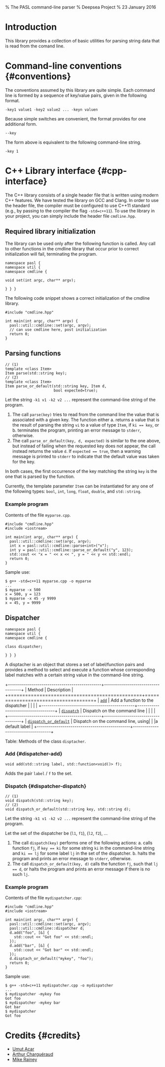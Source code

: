 % The PASL command-line parser
% Deepsea Project
% 23 January 2016

Introduction
============

This library provides a collection of basic utilities for parsing
string data that is read from the comand line.

Command-line conventions {#conventions}
========================

The conventions assumed by this library are quite simple. Each command
line is formed by a sequence of key/value pairs, given in the
following format.

~~~~~~~~~~~~~~~~~~~~~~~~~~~~~~~~~~~~~~~~~~
-key1 value1 -key2 value2 ... -keyn valuen
~~~~~~~~~~~~~~~~~~~~~~~~~~~~~~~~~~~~~~~~~~

Because simple switches are convenient, the format provides for one
additional form.

~~~~~~~~~~~~~~~~~~~~~~~~~~~~~~~~~~~~~~~~~~
--key
~~~~~~~~~~~~~~~~~~~~~~~~~~~~~~~~~~~~~~~~~~

The form above is equivalent to the following command-line string.

~~~~~~~~~~~~~~~~~~~~~~~~~~~~~~~~~~~~~~~~~~
-key 1
~~~~~~~~~~~~~~~~~~~~~~~~~~~~~~~~~~~~~~~~~~

C++ Library interface {#cpp-interface}
=====================

The C++ library consists of a single header file that is written using
modern C++ features. We have tested the library on GCC and Clang. In
order to use the header file, the compiler must be configured to use
C++11 standard (e.g., by passing to the compiler the flag
`-std=c++11`). To use the library in your project, you can simply
include the header file `cmdline.hpp`.

Required library initialization
-------------------------------

The library can be used only after the following function is
called. Any call to other functions in the cmdline library that occur
prior to correct initialization will fail, terminating the program.

~~~~~~~~~~~~~~~~~~~~~~~~~~~~~~~~~~~~~~~~~~ {.cpp}
namespace pasl {
namespace util {
namespace cmdline {

void set(int argc, char** argv);

} } }
~~~~~~~~~~~~~~~~~~~~~~~~~~~~~~~~~~~~~~~~~~

The following code snippet shows a correct initialization of the
cmdline library.

~~~~~~~~~~~~~~~~~~~~~~~~~~~~~~~~~~~~~~~~~~ {.cpp}
#include "cmdline.hpp"

int main(int argc, char** argv) {
  pasl::util::cmdline::set(argc, argv);
  // can use cmdline here, post initialization
  return 0;
}
~~~~~~~~~~~~~~~~~~~~~~~~~~~~~~~~~~~~~~~~~~

Parsing functions
-----------------

~~~~~~~~~~~~~~~~~~~~~~~~~~~~~~~~~~~~~~~~~~ {.cpp}
// (1)
template <class Item>
Item parse(std::string key);
// (2)
template <class Item>
Item parse_or_default(std::string key, Item d,
                      bool expected=true);
~~~~~~~~~~~~~~~~~~~~~~~~~~~~~~~~~~~~~~~~~~

Let the string `-k1 v1 -k2 v2 ...` represent the command-line string
of the program.

1. The call `parse(key)` tries to read from the command line the value
   that is associated with a given key. The function either
     a. returns a value that is the result of parsing the string `vi`
        to a value of type `Item`, if `ki == key`, or
     b. terminates the program, printing an error message to `stderr`,
        otherwise.
2. The call `parse_or_default(key, d, expected)` is similar to the one
   above, but instead of failing when the requested key does not
   appear, the call instead returns the value `d`. If `expected ==
   true`, then a warning message is printed to `stderr` to indicate
   that the default value was taken for the key.

In both cases, the first occurrence of the key matching the string
`key` is the one that is parsed by the function.

Currently, the template parameter `Item` can be instantiated for any
one of the following types: `bool`, `int`, `long`, `float`, `double`,
and `std::string`.

### Example program

Contents of the file `myparse.cpp`.

~~~~~~~~~~~~~~~~~~~~~~~~~~~~~~~~~~~~~~~~~~ {.cpp}
#include "cmdline.hpp"
#include <iostream>

int main(int argc, char** argv) {
  pasl::util::cmdline::set(argc, argv);
  int x = pasl::util::cmdline::parse<int>("x");
  int y = pasl::util::cmdline::parse_or_default("y", 123);
  std::cout << "x = " << x << ", y = " << y << std::endl;
  return 0;
}
~~~~~~~~~~~~~~~~~~~~~~~~~~~~~~~~~~~~~~~~~~

Sample use:

~~~~~~~~~~~~~~~~~~~~~~~~~~~~~~~~~~~~~~~~~~
$ g++ -std=c++11 myparse.cpp -o myparse
...
$ myparse -x 500
x = 500, y = 123
$ myparse -x 45 -y 9999
x = 45, y = 9999
~~~~~~~~~~~~~~~~~~~~~~~~~~~~~~~~~~~~~~~~~~

Dispatcher
----------

~~~~~~~~~~~~~~~~~~~~~~~~~~~~~~~~~~~~~~~~~~ {.cpp}
namespace pasl {
namespace util {
namespace cmdline {

class dispatcher;

} } }
~~~~~~~~~~~~~~~~~~~~~~~~~~~~~~~~~~~~~~~~~~

A disptacher is an object that stores a set of label/function pairs
and provides a method to select and execute a function whose
corresponding label matches with a certain string value in the
command-line string.

+-----------------------------------------------+------------------------------------+
| Method                                        | Description                        |
+===============================================+====================================+
| [`add`](#dispatcher-add)                      | Add a function to the dispatcher   |
|                                               |                                    |
+-----------------------------------------------+------------------------------------+
| [`dispatch`](#dispatcher-dispatch)            | Dispatch on the command line       |
|                                               |                                    |
+-----------------------------------------------+------------------------------------+
| [`dispatch_or_default`](#dispatcher-dispatch) | Dispatch on the command line, using|
|                                               |a default label                     |
+-----------------------------------------------+------------------------------------+
                       
Table: Methods of the class `disptacher`.

### Add {#dispatcher-add}

~~~~~~~~~~~~~~~~~~~~~~~~~~~~~~~~~~~~~~~~~~ {.cpp}
void add(std::string label, std::function<void()> f);
~~~~~~~~~~~~~~~~~~~~~~~~~~~~~~~~~~~~~~~~~~

Adds the pair `label` / `f` to the set.

### Dispatch {#dispatcher-dispatch}

~~~~~~~~~~~~~~~~~~~~~~~~~~~~~~~~~~~~~~~~~~ {.cpp}
// (1)
void dispatch(std::string key);
// (2)
void dispatch_or_default(std::string key, std::string d);
~~~~~~~~~~~~~~~~~~~~~~~~~~~~~~~~~~~~~~~~~~

Let the string `-k1 v1 -k2 v2 ...` represent the command-line string
of the program.

Let the set of the dispatcher be (`l1`, `f1`), (`l2`, `f2`), ...

1. The call `dispatch(key)` performs one of the following actions:
    a. calls function `fj`, if `key == ki` for some string `ki` in the
       command-line string and `ki == lj` for some label `lj` in the
       set of the dispatcher.
    b. halts the program and prints an error message to `stderr`,
       otherwise.
2. The call `dispatch_or_default(key, d)` calls the function `fj`,
   such that `lj == d`, or halts the program and prints an error
   message if there is no such `lj`.

### Example program

Contents of the file `mydispatcher.cpp`:

~~~~~~~~~~~~~~~~~~~~~~~~~~~~~~~~~~~~~~~~~~ {.cpp}
#include "cmdline.hpp"
#include <iostream>

int main(int argc, char** argv) {
  pasl::util::cmdline::set(argc, argv);
  pasl::util::cmdline::dispatcher d;
  d.add("foo", [&] {
    std::cout << "Got foo" << std::endl;
  });
  d.add("bar", [&] {
    std::cout << "Got bar" << std::endl;
  });
  d.disptach_or_default("mykey", "foo");
  return 0;
}
~~~~~~~~~~~~~~~~~~~~~~~~~~~~~~~~~~~~~~~~~~

Sample use:

~~~~~~~~~~~~~~~~~~~~~~~~~~~~~~~~~~~~~~~~~~
$ g++ -std=c++11 mydispatcher.cpp -o mydispatcher
...
$ mydispatcher -mykey foo
Got foo
$ mydispatcher -mykey bar
Got bar
$ mydispatcher
Got foo
~~~~~~~~~~~~~~~~~~~~~~~~~~~~~~~~~~~~~~~~~~

Credits {#credits}
=======

- [Umut Acar](http://www.umut-acar.org/site/umutacar/)
- [Arthur Charguéraud](http://www.chargueraud.org/)
- [Mike Rainey](http://gallium.inria.fr/~rainey/)
